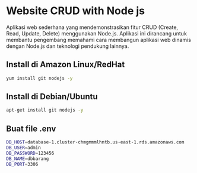 # Website CRUD with Node js
Aplikasi web sederhana yang mendemonstrasikan fitur CRUD (Create, Read, Update, Delete) menggunakan Node.js. Aplikasi ini dirancang untuk membantu pengembang memahami cara membangun aplikasi web dinamis dengan Node.js dan teknologi pendukung lainnya.

## Install di Amazon Linux/RedHat
```bash
yum install git nodejs -y
```

## Install di Debian/Ubuntu
```bash
apt-get install git nodejs -y
```

## Buat file .env
```bash
DB_HOST=database-1.cluster-chmgmmmlhntb.us-east-1.rds.amazonaws.com
DB_USER=admin
DB_PASSWORD=123456
DB_NAME=dbbarang
DB_PORT=3306
```

##


##


##

